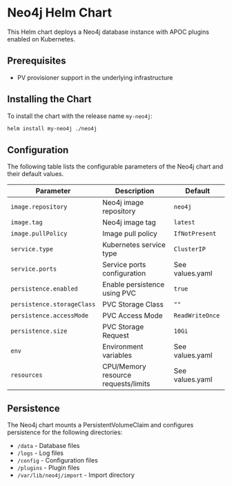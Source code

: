 # Neo4j Helm Chart

This Helm chart deploys a Neo4j database instance with APOC plugins enabled on Kubernetes.

## Prerequisites

- PV provisioner support in the underlying infrastructure

## Installing the Chart

To install the chart with the release name `my-neo4j`:

```bash
helm install my-neo4j ./neo4j
```

## Configuration

The following table lists the configurable parameters of the Neo4j chart and their default values.

| Parameter | Description | Default |
|-----------|-------------|---------|
| `image.repository` | Neo4j image repository | `neo4j` |
| `image.tag` | Neo4j image tag | `latest` |
| `image.pullPolicy` | Image pull policy | `IfNotPresent` |
| `service.type` | Kubernetes service type | `ClusterIP` |
| `service.ports` | Service ports configuration | See values.yaml |
| `persistence.enabled` | Enable persistence using PVC | `true` |
| `persistence.storageClass` | PVC Storage Class | `""` |
| `persistence.accessMode` | PVC Access Mode | `ReadWriteOnce` |
| `persistence.size` | PVC Storage Request | `10Gi` |
| `env` | Environment variables | See values.yaml |
| `resources` | CPU/Memory resource requests/limits | See values.yaml |

## Persistence

The Neo4j chart mounts a PersistentVolumeClaim and configures persistence for the following directories:
- `/data` - Database files
- `/logs` - Log files
- `/config` - Configuration files
- `/plugins` - Plugin files
- `/var/lib/neo4j/import` - Import directory